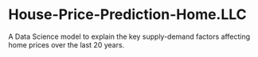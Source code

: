 # House-Price-Prediction-Home.LLC
A Data Science model to explain the key supply-demand factors affecting home prices over the last 20 years.
